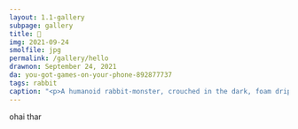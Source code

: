 ```yaml
---
layout: 1.1-gallery
subpage: gallery
title: 🐇
img: 2021-09-24
smolfile: jpg
permalink: /gallery/hello
drawnon: September 24, 2021
da: you-got-games-on-your-phone-892877737
tags: rabbit
caption: "<p>A humanoid rabbit-monster, crouched in the dark, foam dripping from oversize teeth. The image quality is low, as if caught on a fluky camera.</p>"
---
```

ohai thar